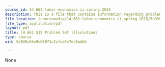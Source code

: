 ```yaml
---
course_id: 14-662-labor-economics-ii-spring-2015
description: This is a file that contains information regarding problem set 4 solutions.
file_location: /coursemedia/14-662-labor-economics-ii-spring-2015/5d939c66a9c0f071c2cfce947ec8adb5_MIT14_662S15_pset4_sol.pdf
file_type: application/pdf
layout: pdf
title: 14.662 S15 Problem Set [4]solutions
type: course
uid: 5d939c66a9c0f071c2cfce947ec8adb5

---
```

None